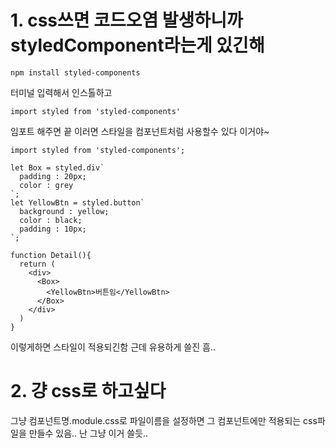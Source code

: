 # 1. css쓰면 코드오염 발생하니까 styledComponent라는게 있긴해

```
npm install styled-components
```
터미널 입력해서 인스톨하고
```
import styled from 'styled-components'
```
임포트 해주면 끝
이러면 스타일을 컴포넌트처럼 사용할수 있다 이거야~


```
import styled from 'styled-components';

let Box = styled.div`
  padding : 20px;
  color : grey
`;
let YellowBtn = styled.button`
  background : yellow;
  color : black;
  padding : 10px;
`;

function Detail(){
  return (
    <div>
      <Box>
        <YellowBtn>버튼임</YellowBtn>
      </Box>
    </div>
  )
}
```
이렇게하면 스타일이 적용되긴함
근데 유용하게 쓸진 흠..

# 2. 걍 css로 하고싶다
그냥 컴포넌트명.module.css로 파일이름을 설정하면 그 컴포넌트에만 적용되는 css파일을 만들수 있음..
난 그냥 이거 쓸듯..
